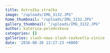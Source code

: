 ```yaml
---
title: Ostrožka stračka
image: "/uploads/IMG_3132.JPG"
home_thumbnail: "/uploads/IMG_3132.JPG"
gallery_thumbnail: "/uploads/IMG_3132.JPG"
author: katerina-polednikova
categories: []
galleries: slash-news-slash-rozkvetla-vinice
date: '2016-08-26 13:27:23 +0000'
---
```


